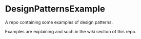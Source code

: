 # DesignPatternsExample
A repo containing some examples of design patterns.

Examples are explaining and such in the wiki section of this repo.
